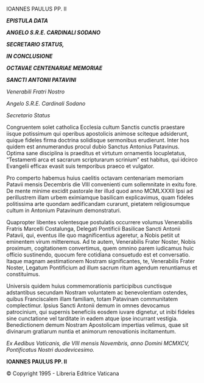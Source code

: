 IOANNES PAULUS PP. II

***EPISTULA DATA***

***ANGELO S.R.E. CARDINALI SODANO***

***SECRETARIO STATUS,***

***IN CONCLUSIONE***

***OCTAVAE CENTENARIAE MEMORIAE***

***SANCTI ANTONII PATAVINI***

*Venerabili Fratri Nostro*

*Angelo S.R.E. Cardinali Sodano*

*Secretario Status*

Congruentem solet catholica Ecclesia cultum Sanctis cunctis praestare iisque potissimum qui operibus apostolicis animose sciteque adsiderunt, quique fideles firma doctrina solidisque sermonibus erudierunt. Inter hos quidem est annumerandus procul dubio Sanctus Antonius Patavinus. Optima sane disciplina is praeditus et virtutum ornamentis locupletatus, “Testamenti arca et sacrarum scripturarum scrinium” est habitus, qui idcirco Evangelii efficax evasit suis temporibus praeco et vulgator.

Pro comperto habemus huius caelitis octavam centenariam memoriam Patavii mensis Decembris die VIII convenienti cum sollemnitate in exitu fore. De mente minime excidit pastorale iter illud quod anno MCMLXXXII Ipsi ad perillustrem illam urbem eximiamque basilicam explicavimus, quam fideles politissima arte quondam aedificandam curarunt, pietatem religiosumque cultum in Antonium Patavinum demonstraturi.

Quapropter libentes volentesque postulatis occurrere volumus Venerabilis Fratris Marcelli Costalunga, Delegati Pontificii Basilicae Sancti Antonii Patavii, qui, eventus ille quo magnificentius ageretur, a Nobis petiit ut eminentem virum mitteremus. Ad te autem, Venerabilis Frater Noster, Nobis proximum, cogitationem convertimus, quem omnino parem iudicamus huic officio sustinendo, quocum fere cotidiana consuetudo est et conversatio. Itaque magnam aestimationem Nostram significantes, te, Venerabilis Frater Noster, Legatum Pontificium ad illum sacrum ritum agendum renuntiamus et constituimus.

Universis quidem huius commemorationis participibus cunctisque adstantibus secundam Nostram voluntatem ac benevolentiam ostendes, quibus Franciscalem illam familiam, totam Patavinam communitatem complectimur. Ipsius Sancti Antonii demum in omnes devocamus patrocinium, qui supernis beneficiis eosdem iuvare dignetur, ut inibi fideles sine cunctatione vel tarditate in eadem atque ipse incurrant vestigia. Benedictionem demum Nostram Apostolicam impertias velimus, quae sit divinarum gratiarum nuntia et animorum renovationis incitamentum.

*Ex Aedibus Vaticanis, die VIII mensis Novembris, anno Domini MCMXCV, Pontificatus Nostri duodevicesimo.*

**IOANNES PAULUS PP. II**

© Copyright 1995 - Libreria Editrice Vaticana